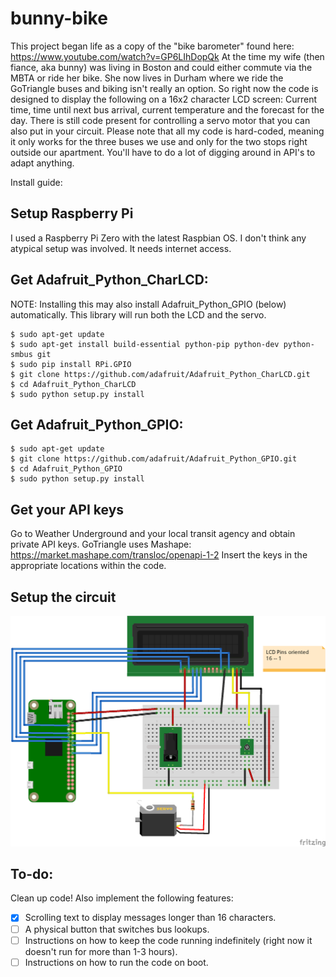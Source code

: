 # bunny-bike
This project began life as a copy of the "bike barometer" found here: https://www.youtube.com/watch?v=GP6LIhDopQk
At the time my wife (then fiance, aka bunny) was living in Boston and could either commute via the MBTA or ride her bike.
She now lives in Durham where we ride the GoTriangle buses and biking isn't really an option. So right now the code is designed to display the following on a 16x2 character LCD screen:
Current time, time until next bus arrival, current temperature and the forecast for the day.
There is still code present for controlling a servo motor that you can also put in your circuit.
Please note that all my code is hard-coded, meaning it only works for the three buses we use and only for the two stops right outside our apartment. You'll have to do a lot of digging around in API's to adapt anything.

Install guide:
## Setup Raspberry Pi
I used a Raspberry Pi Zero with the latest Raspbian OS. I don't think any atypical setup was involved. It needs internet access.
## Get Adafruit_Python_CharLCD:
NOTE: Installing this may also install Adafruit_Python_GPIO (below) automatically. This library will run both the LCD and the servo.
````
$ sudo apt-get update
$ sudo apt-get install build-essential python-pip python-dev python-smbus git
$ sudo pip install RPi.GPIO
$ git clone https://github.com/adafruit/Adafruit_Python_CharLCD.git
$ cd Adafruit_Python_CharLCD
$ sudo python setup.py install
````
## Get Adafruit_Python_GPIO:
````
$ sudo apt-get update
$ git clone https://github.com/adafruit/Adafruit_Python_GPIO.git
$ cd Adafruit_Python_GPIO
$ sudo python setup.py install
````
## Get your API keys
Go to Weather Underground and your local transit agency and obtain private API keys. GoTriangle uses Mashape: https://market.mashape.com/transloc/openapi-1-2
Insert the keys in the appropriate locations within the code.
## Setup the circuit
![alt text](https://github.com/JohannesKepler/bunny-bike/blob/master/Bike%20Clock%20Schematic_bb.png)
## To-do:
Clean up code! Also implement the following features:
- [x] Scrolling text to display messages longer than 16 characters.
- [ ] A physical button that switches bus lookups.
- [ ] Instructions on how to keep the code running indefinitely (right now it doesn't run for more than 1-3 hours).
- [ ] Instructions on how to run the code on boot.
